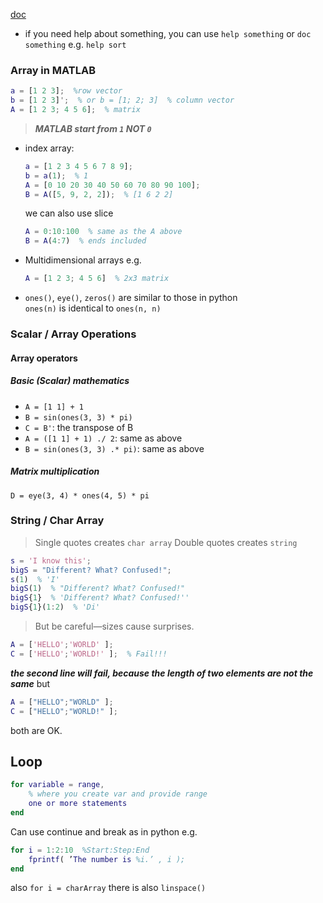 [doc](https://ww2.mathworks.cn/help/matlab/)
- if you need help about something, you can use `help something` or `doc something`
    e.g. `help sort`

### Array in MATLAB
```MATLAB
a = [1 2 3];  %row vector
b = [1 2 3]';  % or b = [1; 2; 3]  % column vector
A = [1 2 3; 4 5 6];  % matrix
```
> ***MATLAB start from `1` NOT `0`***

- index array:
    ```MATLAB
    a = [1 2 3 4 5 6 7 8 9];
    b = a(1);  % 1
    A = [0 10 20 30 40 50 60 70 80 90 100];
    B = A([5, 9, 2, 2]);  % [1 6 2 2]
    ```
    we can also use slice
    ```MATLAB
    A = 0:10:100  % same as the A above
    B = A(4:7)  % ends included
    ```
- Multidimensional arrays
   e.g.
   ```MATLAB
   A = [1 2 3; 4 5 6]  % 2x3 matrix
    ``` 
- `ones()`, `eye()`, `zeros()` are similar to those in python  
    `ones(n)` is identical to `ones(n, n)`

### Scalar / Array Operations
#### Array operators
##### Basic (Scalar) mathematics
- `A = [1 1] + 1`  
- `B = sin(ones(3, 3) * pi)`  
- `C = B'`: the transpose of B
- `A = ([1 1] + 1) ./ 2`: same as above
- `B = sin(ones(3, 3) .* pi)`: same as above
##### **Matrix** multiplication
`D = eye(3, 4) * ones(4, 5) * pi`

### String / Char Array
> Single quotes creates `char array`
> Double quotes creates `string`

```MATLAB
s = 'I know this';
bigS = "Different? What? Confused!";
s(1)  % 'I'
bigS(1)  % "Different? What? Confused!"
bigS{1}  % 'Different? What? Confused!''
bigS{1}(1:2)  % 'Di'

```
> But be careful—sizes cause surprises.

```MATLAB
A = ['HELLO';'WORLD' ];
C = ['HELLO';'WORLD!' ];  % Fail!!!
```
***the second line will fail, because the length of two elements are not the same***
but
```MATLAB
A = ["HELLO";"WORLD" ];
C = ["HELLO";"WORLD!" ];
```
both are OK.

## Loop
```MATLAB
for variable = range, 
    % where you create var and provide range 
    one or more statements
end
```
Can use continue and break as in python
e.g.
```MATLAB
for i = 1:2:10  %Start:Step:End
    fprintf( ’The number is %i.’ , i );
end
```
also
`for i = charArray`
there is also `linspace()`